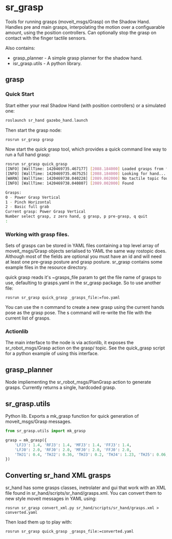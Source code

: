 sr_grasp
========

Tools for running grasps (moveit_msgs/Grasp) on the Shadow Hand. Handles pre and main grasps, interpolating the motion
over a configuarable amount, using the position controllers.
Can optionally stop the grasp on contact with the finger tactile sensors.

Also contains:

* grasp_planner - A simple grasp planner for the shadow hand.
* isr_grasp.utils - A python library.

## grasp

### Quick Start

Start either your real Shadow Hand (with position controllers) or a simulated one:
```sh
roslaunch sr_hand gazebo_hand.launch
```
Then start the grasp node:
```sh
rosrun sr_grasp grasp
```
Now start the quick grasp tool, which provides a quick command line way to run a full hand grasp:
```sh
rosrun sr_grasp quick_grasp
[INFO] [WallTime: 1420469735.467177] [2088.184000] Loaded grasps from file: /home/hand/indigo_ws/src/shadow_robot/sr_grasp/resource/grasps.yaml
[INFO] [WallTime: 1420469735.467525] [2088.184000] Looking for hand...
[WARN] [WallTime: 1420469738.040228] [2089.002000] No tactile topic found. This is normal for a simulated hand
[INFO] [WallTime: 1420469738.040807] [2089.002000] Found

Grasps:
0 - Power Grasp Vertical
1 - Pinch Horizontal
2 - Basic full grab
Current grasp: Power Grasp Vertical
Number select grasp, z zero hand, g grasp, p pre-grasp, q quit
: 
```

### Working with grasp files.

Sets of grasps can be stored in YAML files containing a top level array of moveit_msgs/Grasp objects serialised to YAML
the same way rostopic does. Although most of the fields are optional you must have an id and will need at least one
pre-grasp posture and grasp posture. sr_grasp contains some example files in the resource directory.

quick grasp reads it's ~grasps_file param to get the file name of grasps to use, defaulting to grasps.yaml in the
sr_grasp package. So to use another file:
```
rosrun sr_grasp quick_grasp _grasps_file:=foo.yaml
```
You can use the n command to create a new grasp using the current hands pose as the grasp pose. The s command will
re-write the file with the current list of grasps.

### Actionlib

The main interface to the node is via actionlib, it exposes the sr_robot_msgs/Grasp action on the grasp/ topic. See the
quick_grasp script for a python example of using this interface.


## grasp_planner

Node impliementing the sr_robot_msgs/PlanGrasp action to generate grasps. Currently returns a single, hardcoded grasp.

## sr_grasp.utils

Python lib. Exports a mk_grasp function for quick generation of moveit_msgs/Grasp messages.
```py
from sr_grasp.utils import mk_grasp

grasp = mk_grasp({
    'LFJ3': 1.4, 'RFJ3': 1.4, 'MFJ3': 1.4, 'FFJ3': 1.4,
    'LFJ0': 2.0, 'RFJ0': 2.0, 'MFJ0': 2.0, 'FFJ0': 2.0,
    'THJ1': 0.4, 'THJ2': 0.36, 'THJ3': 0.2, 'THJ4': 1.23, 'THJ5': 0.06, 
})

```

## Converting sr_hand XML grasps

sr_hand has some grasps classes, inetrolater and gui that work with an XML file found in
sr_hand/scripts/sr_hand/grasps.xml. You can convert them to new style moveit messages in YAML using:
```
rosrun sr_grasp convert_xml.py sr_hand/scripts/sr_hand/grasps.xml > converted.yaml
```
Then load them up to play with:
```
rosrun sr_grasp quick_grasp _grasps_file:=converted.yaml
```
